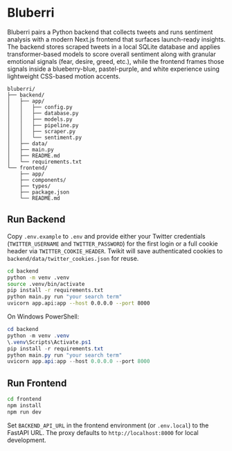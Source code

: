 # Bluberri

Bluberri pairs a Python backend that collects tweets and runs sentiment analysis with a modern Next.js frontend that surfaces launch-ready insights. The backend stores scraped tweets in a local SQLite database and applies transformer-based models to score overall sentiment along with granular emotional signals (fear, desire, greed, etc.), while the frontend frames those signals inside a blueberry-blue, pastel-purple, and white experience using lightweight CSS-based motion accents.

```
bluberri/
├── backend/
│   ├── app/
│   │   ├── config.py
│   │   ├── database.py
│   │   ├── models.py
│   │   ├── pipeline.py
│   │   ├── scraper.py
│   │   └── sentiment.py
│   ├── data/
│   ├── main.py
│   ├── README.md
│   └── requirements.txt
└── frontend/
	├── app/
	├── components/
	├── types/
	├── package.json
	└── README.md
```

## Run Backend

Copy `.env.example` to `.env` and provide either your Twitter credentials (`TWITTER_USERNAME` and `TWITTER_PASSWORD`) for the first login or a full cookie header via `TWITTER_COOKIE_HEADER`. Twikit will save authenticated cookies to `backend/data/twitter_cookies.json` for reuse.

```bash
cd backend
python -m venv .venv
source .venv/bin/activate
pip install -r requirements.txt
python main.py run "your search term"
uvicorn app.api:app --host 0.0.0.0 --port 8000
```

On Windows PowerShell:

```powershell
cd backend
python -m venv .venv
\.venv\Scripts\Activate.ps1
pip install -r requirements.txt
python main.py run "your search term"
uvicorn app.api:app --host 0.0.0.0 --port 8000
```

## Run Frontend

```bash
cd frontend
npm install
npm run dev
```

Set `BACKEND_API_URL` in the frontend environment (or `.env.local`) to the FastAPI URL. The proxy defaults to `http://localhost:8000` for local development.


